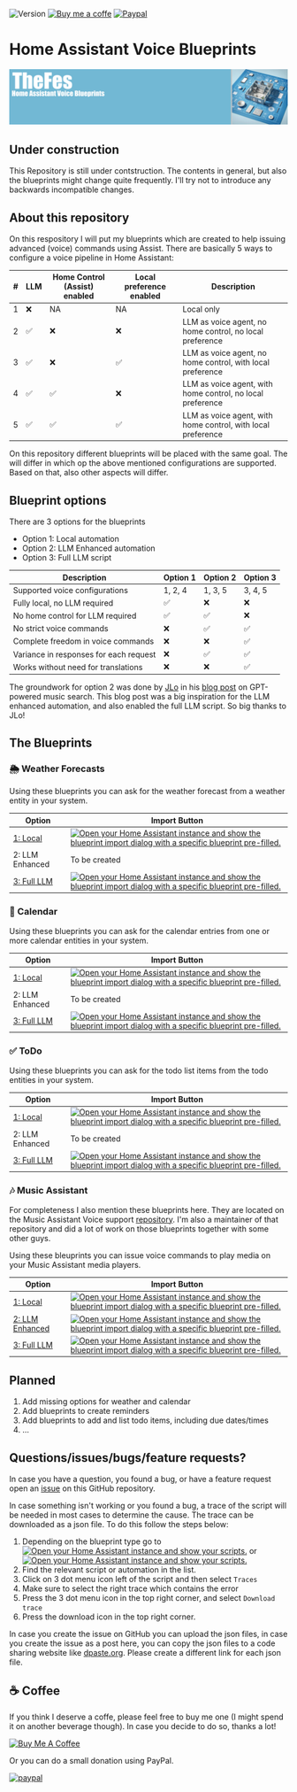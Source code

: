 ![Version](https://img.shields.io/github/v/release/TheFes/ha-blueprints)
[![Buy me a coffe](https://img.shields.io/static/v1.svg?label=%20&message=Buy%20me%20a%20coffee&color=6f4e37&logo=buy%20me%20a%20coffee&logoColor=white)](https://www.buymeacoffee.com/TheFes)
[![Paypal](https://img.shields.io/badge/PayPal-00457C?&color=00457c&logo=paypal&logoColor=white)](https://www.paypal.com/paypalme/thefes)

# Home Assistant Voice Blueprints
![Image](https://github.com/TheFes/ha-blueprints/blob/main/images/header.png?raw=true)

## Under construction

This Repository is still under contstruction. The contents in general, but also the blueprints might change quite frequently. I'll try not to introduce any backwards incompatible changes.

## About this repository

On this respository I will put my blueprints which are created to help issuing advanced (voice) commands using Assist. 
There are basically 5 ways to configure a voice pipeline in Home Assistant:

|#|LLM|Home Control (Assist) enabled|Local preference enabled|Description|
|---|---|---|---|---|
|1|❌|NA|NA|Local only|
|2|✅|❌|❌|LLM as voice agent, no home control, no local preference|
|3|✅|❌|✅|LLM as voice agent, no home control, with local preference|
|4|✅|✅|❌|LLM as voice agent, with home control, no local preference|
|5|✅|✅|✅|LLM as voice agent, with home control, with local preference|

On this repository different blueprints will be placed with the same goal. The will differ in which op the above mentioned configurations are supported. Based on that, also other aspects will differ.

## Blueprint options

There are 3 options for the blueprints
* Option 1: Local automation
* Option 2: LLM Enhanced automation
* Option 3: Full LLM script

|Description|Option 1|Option 2|Option 3|
|---|---|---|---|
|Supported voice configurations|1, 2, 4|1, 3, 5|3, 4, 5|
|Fully local, no LLM required|✅|❌|❌|
|No home control for LLM required|✅|✅|❌|
|No strict voice commands|❌|✅|✅|
|Complete freedom in voice commands|❌|❌|✅|
|Variance in responses for each request|❌|✅|✅|
|Works without need for translations|❌|❌|✅|

The groundwork for option 2 was done by [JLo](<https://github.com/jlpouffier>) in his [blog post](<https://blog.jlpouffier.fr/chatgpt-powered-music-search-engine-on-a-local-voice-assistant/>) on GPT-powered music search. This blog post was a big inspiration for the LLM enhanced automation, and also enabled the full LLM script. So big thanks to JLo!

## The Blueprints

### :sun_behind_rain_cloud: Weather Forecasts

Using these blueprints you can ask for the weather forecast from a weather entity in your system.

|Option|Import Button|
|---|---|
|[1: Local](/documentation/weather/1_voice_weather_forecast_local.md)|[![Open your Home Assistant instance and show the blueprint import dialog with a specific blueprint pre-filled.](https://my.home-assistant.io/badges/blueprint_import.svg)](https://my.home-assistant.io/redirect/blueprint_import/?blueprint_url=https%3A%2F%2Fgithub.com%2FTheFes%2Fha-blueprints%2Fblob%2Fmain%2Fweather%2F1_voice_weather_forecast_local.yaml)|
|2: LLM Enhanced|To be created|
|[3: Full LLM](/documentation/weather/3_voice_weather_forecast_full_llm.md)|[![Open your Home Assistant instance and show the blueprint import dialog with a specific blueprint pre-filled.](https://my.home-assistant.io/badges/blueprint_import.svg)](https://my.home-assistant.io/redirect/blueprint_import/?blueprint_url=https%3A%2F%2Fgithub.com%2FTheFes%2Fha-blueprints%2Fblob%2Fmain%2Fweather%2F3_voice_weather_forecast_full_llm.yaml)|

### 📅 Calendar

Using these blueprints you can ask for the calendar entries from one or more calendar entities in your system.

|Option|Import Button|
|---|---|
|[1: Local](/documentation/calendar/1_voice_calendar_entries_local.md)|[![Open your Home Assistant instance and show the blueprint import dialog with a specific blueprint pre-filled.](https://my.home-assistant.io/badges/blueprint_import.svg)](https://my.home-assistant.io/redirect/blueprint_import/?blueprint_url=https%3A%2F%2Fgithub.com%2FTheFes%2Fha-blueprints%2Fblob%2Fmain%2Fcalendar%2F1_voice_calendar_entries_local.yaml)|
|2: LLM Enhanced|To be created|
|[3: Full LLM](/documentation/calendar/3_voice_calendar_entries_full_llm.md)|[![Open your Home Assistant instance and show the blueprint import dialog with a specific blueprint pre-filled.](https://my.home-assistant.io/badges/blueprint_import.svg)](https://my.home-assistant.io/redirect/blueprint_import/?blueprint_url=https%3A%2F%2Fgithub.com%2FTheFes%2Fha-blueprints%2Fblob%2Fmain%2Fcalendar%2F3_voice_calendar_entries_full_llm.yaml)|


### ✅ ToDo

Using these blueprints you can ask for the todo list items from the todo entities in your system.

|Option|Import Button|
|---|---|
|[1: Local](/documentation/todo/1_voice_get_todo_entries_local.md)|[![Open your Home Assistant instance and show the blueprint import dialog with a specific blueprint pre-filled.](https://my.home-assistant.io/badges/blueprint_import.svg)](https://my.home-assistant.io/redirect/blueprint_import/?blueprint_url=https%3A%2F%2Fgithub.com%2FTheFes%2Fha-blueprints%2Fblob%2Fmain%2Ftodo%2F1_voice_get_todo_entries_local.yaml)|
|2: LLM Enhanced|To be created|
|[3: Full LLM](/documentation/todo/3_voice_get_todo_entries_full_llm.md)|[![Open your Home Assistant instance and show the blueprint import dialog with a specific blueprint pre-filled.](https://my.home-assistant.io/badges/blueprint_import.svg)](https://my.home-assistant.io/redirect/blueprint_import/?blueprint_url=https%3A%2F%2Fgithub.com%2FTheFes%2Fha-blueprints%2Fblob%2Fmain%2Ftodo%2F3_voice_get_todo_entries_full_llm.yaml)|



### 🎶 Music Assistant

For completeness I also mention these blueprints here. They are located on the Music Assistant Voice support [repository](<https://github.com/music-assistant/voice-support>).
I'm also a maintainer of that repository and did a lot of work on those blueprints together with some other guys.

Using these bleuprints you can issue voice commands to play media on your Music Assistant media players.

|Option|Import Button|
|---|---|
|[1: Local](https://github.com/music-assistant/voice-support#option-1-local-assistant-blueprint)|[![Open your Home Assistant instance and show the blueprint import dialog with a specific blueprint pre-filled.](https://my.home-assistant.io/badges/blueprint_import.svg)](https://my.home-assistant.io/redirect/blueprint_import/?blueprint_url=https%3A%2F%2Fgithub.com%2Fmusic-assistant%2Fvoice-support%2Fblob%2Fmain%2Flocal-assist-blueprint%2Fmass_assist_blueprint_en.yaml)|
|[2: LLM Enhanced](https://github.com/music-assistant/voice-support#option-2-local-assist-enhanced-by-an-llm-integration-like-open-ai-conversation-chatgpt-or-google-generative-ai-gemini)|[![Open your Home Assistant instance and show the blueprint import dialog with a specific blueprint pre-filled.](https://my.home-assistant.io/badges/blueprint_import.svg)](https://my.home-assistant.io/redirect/blueprint_import/?blueprint_url=https%3A%2F%2Fgithub.com%2Fmusic-assistant%2Fvoice-support%2Fblob%2Fmain%2Fllm-enhanced-local-assist-blueprint%2Fmass_llm_enhanced_assist_blueprint_en.yaml)|
|[3: Full LLM](https://github.com/music-assistant/voice-support#option-3-script-which-can-be-used-as-a-tool-by-an-llm-integration-like-open-ai-conversation-chatgpt-or-google-generative-ai-gemini)|[![Open your Home Assistant instance and show the blueprint import dialog with a specific blueprint pre-filled.](https://my.home-assistant.io/badges/blueprint_import.svg)](https://my.home-assistant.io/redirect/blueprint_import/?blueprint_url=https%3A%2F%2Fgithub.com%2Fmusic-assistant%2Fvoice-support%2Fblob%2Fmain%2Fllm-script-blueprint%2Fllm_voice_script.yaml)|

## Planned

1. Add missing options for weather and calendar
2. Add blueprints to create reminders
3. Add blueprints to add and list todo items, including due dates/times
4. ...

## Questions/issues/bugs/feature requests?

In case you have a question, you found a bug, or have a feature request open an [issue](https://github.com/TheFes/ha-blueprints/issues) on this GitHub repository. 

In case something isn't working or you found a bug, a trace of the script will be needed in most cases to determine the cause. The trace can be downloaded as a json file. To do this follow the steps below:

1. Depending on the blueprint type go to [![Open your Home Assistant instance and show your scripts.](https://my.home-assistant.io/badges/scripts.svg)](https://my.home-assistant.io/redirect/scripts/) or [![Open your Home Assistant instance and show your scripts.](https://my.home-assistant.io/badges/automations.svg)](https://my.home-assistant.io/redirect/automations/)
2. Find the relevant script or automation in the list.
3. Click on 3 dot menu icon left of the script and then select `Traces`
4. Make sure to select the right trace which contains the error
5. Press the 3 dot menu icon in the top right corner, and select `Download trace`
6. Press the download icon in the top right corner.

In case you create the issue on GitHub you can upload the json files, in case you create the issue as a post here, you can copy the json files to a code sharing website like [dpaste.org](https://www.dpaste.org). Please create a different link for each json file.


## ☕ Coffee

If you think I deserve a coffe, please feel free to buy me one (I might spend it on another beverage though).
In case you decide to do so, thanks a lot!

<a href="https://www.buymeacoffee.com/thefes" target="_blank">![Buy Me A Coffee](https://www.buymeacoffee.com/assets/img/custom_images/orange_img.png)</a>

Or you can do a small donation using PayPal.

[![paypal](https://www.paypalobjects.com/en_US/i/btn/btn_donateCC_LG.gif)](https://www.paypal.com/paypalme/thefes)
